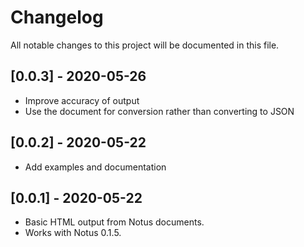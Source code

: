 # Changelog

All notable changes to this project will be documented in this file.

## [0.0.3] - 2020-05-26

* Improve accuracy of output
* Use the document for conversion rather than converting to JSON

## [0.0.2] - 2020-05-22

* Add examples and documentation

## [0.0.1] - 2020-05-22

* Basic HTML output from Notus documents.
* Works with Notus 0.1.5.
